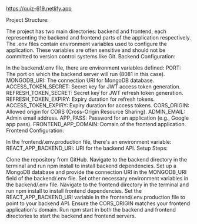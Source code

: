 https://quiz-619.netlify.app


Project Structure:

The project has two main directories: backend and frontend, each representing the backend and frontend parts of the application respectively.
The .env files contain environment variables used to configure the application. These variables are often sensitive and should not be committed to version control systems like Git.
Backend Configuration:

In the backend/.env file, there are environment variables defined:
PORT: The port on which the backend server will run (8081 in this case).
MONGODB_URI: The connection URI for MongoDB database.
ACCESS_TOKEN_SECRET: Secret key for JWT access token generation.
REFRESH_TOKEN_SECRET: Secret key for JWT refresh token generation.
REFRESH_TOKEN_EXPIRY: Expiry duration for refresh tokens.
ACCESS_TOKEN_EXPIRY: Expiry duration for access tokens.
CORS_ORIGIN: Allowed origin for CORS (Cross-Origin Resource Sharing).
ADMIN_EMAIL: Admin email address.
APP_PASS: Password for an application (e.g., Google app pass).
FRONTEND_APP_DOMAIN: Domain of the frontend application.
Frontend Configuration:

In the frontend/.env.production file, there's an environment variable:
REACT_APP_BACKEND_URI: URI for the backend API.
Setup Steps:

Clone the repository from GitHub.
Navigate to the backend directory in the terminal and run npm install to install backend dependencies.
Set up a MongoDB database and provide the connection URI in the MONGODB_URI field of the backend/.env file.
Set other necessary environment variables in the backend/.env file.
Navigate to the frontend directory in the terminal and run npm install to install frontend dependencies.
Set the REACT_APP_BACKEND_URI variable in the frontend/.env.production file to point to your backend API.
Ensure the CORS_ORIGIN matches your frontend application's domain.
Run npm start in both the backend and frontend directories to start the backend and frontend servers.


